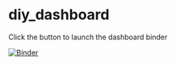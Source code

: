 # diy_dashboard
Click the button to launch the dashboard binder

[![Binder](https://mybinder.org/badge_logo.svg)](https://mybinder.org/v2/gh/NM-bt19540/diy_dashboard/HEAD?urlpath=voila%2Frender%2FDashboard.ipynb)

